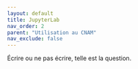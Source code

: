 ```yaml
---
layout: default
title: JupyterLab
nav_order: 2
parent: "Utilisation au CNAM"
nav_exclude: false
---
```


Écrire ou ne pas écrire, telle est la question.
